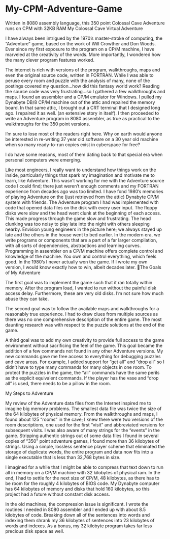 # My-CPM-Adventure-Game
Written in 8080 assembly language, this 350 point Colossal Cave Adventure runs on CPM with 32KB RAM
My Colossal Cave Virtual Adventure

I have always been intrigued by the 1970’s master-stroke of computing, the “Adventure” game, based on the work of Will Crowther and Don Woods.  Ever since my first exposure to the program on a CP/M machine, I have marveled at the creativity of the words.  More importantly, I wondered how the many clever program features worked.

The internet is rich with versions of the program, walkthroughs, maps and even the original source code, written in FORTRAN.  While I was able to peruse every room and puzzle with the analysis of many, none of the postings covered my question…how did this fantasy world work?  Reading the source code was very frustrating…so I gathered a few walkthroughs and maps.  I found an assembler and a CP/M emulator for Windows.  I pulled my Dynabyte DB/8 CP/M machine out of the attic and repaired the memory board.  In that same attic, I brought out a CRT terminal that I designed long ago.  I repaired it as well. (an extensive story in itself).   I then proceeded to write an Adventure program in 8080 assembler, as true as practical to the walkthroughs for the 350 point versions.

I’m sure to lose most of the readers right here.  Why on earth would anyone be interested in re-writing 37 year old software on a 30 year old machine when so many ready-to-run copies exist in cyberspace for free?

I do have some reasons, most of them dating back to that special era when personal computers were emerging.

Like most engineers, I really want to understand how things work on the inside, particularly things that spark my imagination and motivate me to learn, like Adventure.  This wasn’t working for me with the Adventure source code I could find; there just weren’t enough comments and my FORTRAN experience from decades ago was too limited.
I have fond 1980’s memories of playing Adventure on the (just retrieved from the attic) Dynabyte CP/M system with friends.  The Adventure program I had was implemented with code that opened data files on the disk with every user input.  The floppy disks were slow and the head went clunk at the beginning of each access.  This made progress through the game slow and frustrating.  The head clunking was too noisy to play late into the night with others sleeping nearby. Envision young engineers in the picture here; we always stayed up late and the others in the house went to bed earlier.
In the modern era, we write programs or components that are a part of a far larger compilation, with all sorts of dependencies, abstractions and learning curves.  Programming in assembler on a CP/M machine offers complete control and knowledge of the machine.  You own and control everything, which feels good.
In the 1980’s I never actually won the game.  If I wrote my own version, I would know exactly how to win, albeit decades later.
The Goals of My Adventure

The first goal was to implement the game such that it ran totally within memory.  After the program load, I wanted to run without the painful disk access delay.  Furthermore, these are very old disks.  I’m not sure how much abuse they can take.  

The second goal was to follow the available maps and walkthroughs for a reasonably true experience.  I had to draw clues from multiple sources as there was no one comprehensive description of the entire game.  The most daunting research was with respect to the puzzle solutions at the end of the game.

A third goal was to add my own creativity to provide full access to the game environment without sacrificing the feel of the game.  This goal became the addition of a few commands not found in any other Adventure versions.  My new commands gave me free access to everything for debugging puzzles and cave areas.  For example, I added support for “get all” and “drop all” so I didn’t have to type many commands for many objects in one room.  To protect the puzzles in the game, the “all” commands have the same perils as the explicit equivalent commands.  If the player has the vase and “drop all” is used, there needs to be a pillow in the room.

My Steps to Adventure

My review of the Adventure data files from the Internet inspired me to imagine big memory problems.  The smallest data file was twice the size of the 64 kilobytes of physical memory.  From the walkthroughs and maps, I found about 125 “rooms” in the cave; I knew there were two versions of the room descriptions, one used for the first “visit” and abbreviated versions for subsequent visits.  I was also aware of many strings for the “events” in the game.  Stripping authentic strings out of some data files I found in several copies of “350” point adventure games,  I found more than 36 kilobytes of strings.  Using a simple, lossless sentence player scheme that eliminated the storage of duplicate words, the entire program and data now fits into a single executable that is less than 32,768 bytes in size. 

I imagined for a while that I might be able to compress that text down to run all in memory on a CP/M machine with 32 kilobytes of physical ram.  In the end, I had to settle for the next size of CP/M, 48 kilobytes, as there has to be room for the roughly 4 kilobytes of BIOS code.  My Dynabyte computer has 64 kilobytes of memory and disks that hold 160 kilobytes, so this project had a future without constant disk access.

In the old machines, the compression issue is significant.  I wrote the routines I needed in 8080 assembler and I ended up with about 8.5 kilobytes of code.  Breaking down all of the sentences into words and indexing them shrank my 36 kilobytes of sentences into 23 kilobytes of words and indexes.  As a bonus, my 32 kilobyte program takes far less precious disk space as well.
